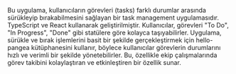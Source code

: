 Bu uygulama, kullanıcıların görevleri (tasks) farklı durumlar arasında sürükleyip bırakabilmesini sağlayan bir task management uygulamasıdır. TypeScript ve React kullanarak geliştirilmiştir. Kullanıcılar, görevleri "To Do", "In Progress", "Done" gibi statülere göre kolayca taşıyabilirler. Uygulama, sürükle ve bırak işlemlerini basit bir şekilde gerçekleştirmek için hello-pangea kütüphanesini kullanır, böylece kullanıcılar görevlerin durumlarını hızlı ve verimli bir şekilde yönetebilirler. Bu, özellikle ekip çalışmalarında görev takibini kolaylaştıran ve etkinleştiren bir özellik sunar.
